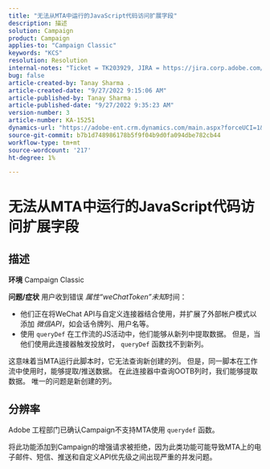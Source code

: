 ```yaml
---
title: "无法从MTA中运行的JavaScript代码访问扩展字段"
description: 描述
solution: Campaign
product: Campaign
applies-to: "Campaign Classic"
keywords: "KCS"
resolution: Resolution
internal-notes: "Ticket = TK203929, JIRA = https://jira.corp.adobe.com/browse/NEO-20460, https://jira.corp.adobe.com/browse/NEO-20648"
bug: false
article-created-by: Tanay Sharma .
article-created-date: "9/27/2022 9:15:06 AM"
article-published-by: Tanay Sharma .
article-published-date: "9/27/2022 9:35:23 AM"
version-number: 3
article-number: KA-15251
dynamics-url: "https://adobe-ent.crm.dynamics.com/main.aspx?forceUCI=1&pagetype=entityrecord&etn=knowledgearticle&id=4e74a4dc-443e-ed11-9db1-002248086735"
source-git-commit: b7b1d748986178b5f9f04b9d0fa094dbe782cb44
workflow-type: tm+mt
source-wordcount: '217'
ht-degree: 1%

---
```


# 无法从MTA中运行的JavaScript代码访问扩展字段

## 描述

<b>环境</b>
Campaign Classic


<b>问题/症状</b>
用户收到错误 *属性“weChatToken”未知*&#x200B;时间：

- 他们正在将WeChat API与自定义连接器结合使用，并扩展了外部帐户模式以添加 *微信API*，如会话令牌列、用户名等。
- 使用 `queryDef` 在工作流的JS活动中，他们能够从新列中提取数据。 但是，当他们使用此连接器触发投放时， `queryDef` 函数找不到新列。




这意味着当MTA运行此脚本时，它无法查询新创建的列。 但是，同一脚本在工作流中使用时，能够提取/推送数据。 在此连接器中查询OOTB列时，我们能够提取数据。 唯一的问题是新创建的列。


## 分辨率




Adobe<b> </b>工程部门已确认Campaign不支持MTA使用 `querydef` 函数。



将此功能添加到Campaign的增强请求被拒绝，因为此类功能可能导致MTA上的电子邮件、短信、推送和自定义API优先级之间出现严重的并发问题。
